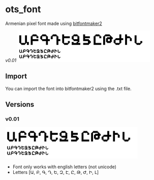 # ots_font

Armenian pixel font made using [bitfontmaker2](https://www.pentacom.jp/pentacom/bitfontmaker2/#)

*v0.01*
![Example](assets/ots_v0.01.png)

## Import

You can import the font into bitfontmaker2 using the .txt file.

## Versions

### v0.01

![Example](assets/ots_v0.01.png)

- Font only works with english letters (not unicode)
- Letters [Ա, Բ, Գ, Դ, Ե, Զ, Է, Ը, Թ, Ժ, Ի, Լ]
